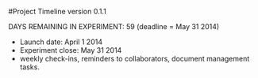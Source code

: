 #Project Timeline
version 0.1.1

DAYS REMAINING IN EXPERIMENT: 59 (deadline = May 31 2014)

- Launch date: April 1 2014
- Experiment close: May 31 2014
- weekly check-ins, reminders to collaborators, document management tasks. 
